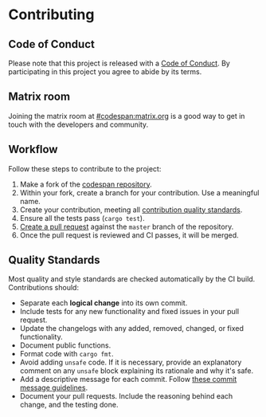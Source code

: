# Contributing

## Code of Conduct

Please note that this project is released with a [Code of Conduct](./CODE_OF_CONDUCT.md).
By participating in this project you agree to abide by its terms.

## Matrix room

Joining the matrix room at [#codespan:matrix.org][codespan-matrix] is a good way to get in touch with the developers and community.

[codespan-matrix]: https://app.element.io/#/room/#codespan:matrix.org

## Workflow

Follow these steps to contribute to the project:

1. Make a fork of the [codespan repository][codespan-repo].
1. Within your fork, create a branch for your contribution. Use a meaningful name.
1. Create your contribution, meeting all [contribution quality standards](#quality-standards).
1. Ensure all the tests pass (`cargo test`).
1. [Create a pull request][create-a-pr] against the `master` branch of the repository.
1. Once the pull request is reviewed and CI passes, it will be merged.

[codespan-repo]: https://github.com/brendanzab/codespan
[create-a-pr]: https://help.github.com/articles/creating-a-pull-request-from-a-fork/

## Quality Standards

Most quality and style standards are checked automatically by the CI build.
Contributions should:

- Separate each **logical change** into its own commit.
- Include tests for any new functionality and fixed issues in your pull request.
- Update the changelogs with any added, removed, changed, or fixed functionality.
- Document public functions.
- Format code with `cargo fmt`.
- Avoid adding `unsafe` code.
  If it is necessary, provide an explanatory comment on any `unsafe` block explaining its rationale and why it's safe.
- Add a descriptive message for each commit.
  Follow [these commit message guidelines][commit-messages].
- Document your pull requests.
  Include the reasoning behind each change, and the testing done.

[commit-messages]: https://tbaggery.com/2008/04/19/a-note-about-git-commit-messages.html
